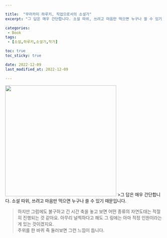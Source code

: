 ```yaml
---

title:  "무라카미 하루키, 직업으로서의 소설가"
excerpt: "그 답은 매우 간단합니다. 소설 따위, 쓰려고 마음만 먹으면 누구나 쓸 수 있기 때문입니다."

categories:
 - Book
tags:
 - [소설,하루키,소설가,작가]

toc: true
toc_sticky: true

date: 2022-12-09
last_modified_at: 2022-12-09

---
```

<img src="" title="" alt="" width="354">  
>그 답은 매우 간단합니다. 소설 따위, 쓰려고 마음만 먹으면 누구나 쓸 수 있기 때문입니다.

>하지만 그럼에도 불구하고 긴 시간 축을 놓고 보면 어떤 종류의 자연도태는 적절히 진행되는 것 같아요. 아무리 널찍하다고 해도 그 링에는 아마 적정 인원이라는 게 있는 것이겠지요.  
주위를 한 바퀴 죽 둘러보면 그런 느낌이 듭니다.


###